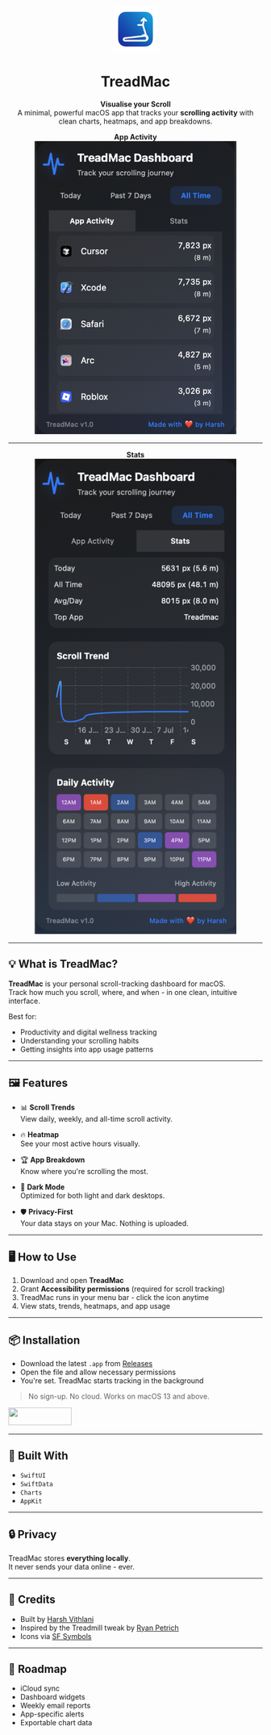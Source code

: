 <p align="center">
  <img src="https://github.com/Appleeinstein/Treadmac/blob/fe9123470c62df6a7701bc34e54d30dcd52d297a/assets/icon.png" alt="TreadMac App Icon" width="90"/>
</p>

<h1 align="center">TreadMac</h1>

<p align="center">
  <b>Visualise your Scroll</b><br>
  A minimal, powerful macOS app that tracks your <b>scrolling activity</b>  with clean charts, heatmaps, and app breakdowns.<br>
</p>

<div align="center">
  <b>App Activity</b><br>
  <img src="https://github.com/Appleeinstein/Treadmac/blob/fe9123470c62df6a7701bc34e54d30dcd52d297a/assets/TreadMac.png" alt="TreadMac App Activity" width="400"/>
</div>

<hr width="100%">

<div align="center">
  <b>Stats</b><br>
  <img src="https://github.com/Appleeinstein/Treadmac/blob/fe9123470c62df6a7701bc34e54d30dcd52d297a/assets/TreadMacStats.png" alt="TreadMac Stats" width="400"/>
</div>

---

## 💡 What is TreadMac?

**TreadMac** is your personal scroll-tracking dashboard for macOS.  
Track how much you scroll, where, and when - in one clean, intuitive interface.

Best for:
- Productivity and digital wellness tracking
- Understanding your scrolling habits
- Getting insights into app usage patterns

---

## 🖼 Features

- 📊 **Scroll Trends**  
  View daily, weekly, and all-time scroll activity.

- 🔥 **Heatmap**  
  See your most active hours visually.

- 🏆 **App Breakdown**  
  Know where you're scrolling the most.

- 🌙 **Dark Mode**  
  Optimized for both light and dark desktops.

- 🛡️ **Privacy-First**  
  Your data stays on your Mac. Nothing is uploaded.

---

## 🖥️ How to Use

1. Download and open **TreadMac**
2. Grant **Accessibility permissions** (required for scroll tracking)
3. TreadMac runs in your menu bar - click the icon anytime
4. View stats, trends, heatmaps, and app usage

---

## 📦 Installation

- Download the latest `.app` from [Releases](https://github.com/Appleeinstein/Treadmac/releases)
- Open the file and allow necessary permissions
- You're set. TreadMac starts tracking in the background

> No sign-up. No cloud. Works on macOS 13 and above.
<img src = "https://img.shields.io/badge/mac%20os-000000?style=for-the-badge&logo=apple&logoColor=white" width="125" height="35">

---

## 🧪 Built With

- `SwiftUI`
- `SwiftData`
- `Charts`
- `AppKit`

---

## 🔒 Privacy

TreadMac stores **everything locally**.  
It never sends your data online - ever.

---

## 🙏 Credits

- Built by [Harsh Vithlani](https://instagram.com/_harshhero)
- Inspired by the Treadmill tweak by [Ryan Petrich](https://github.com/rpetrich)
- Icons via [SF Symbols](https://developer.apple.com/sf-symbols/)

---

## 🧠 Roadmap

- iCloud sync
- Dashboard widgets
- Weekly email reports
- App-specific alerts
- Exportable chart data
